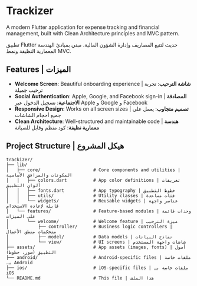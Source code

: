 # Trackizer 

A modern Flutter application for expense tracking and financial management, built with Clean Architecture principles and MVC pattern.

تطبيق Flutter حديث لتتبع المصاريف وإدارة الشؤون المالية، مبني بمبادئ الهندسة المعمارية النظيفة ونمط MVC.

## Features | الميزات

- **Welcome Screen**: Beautiful onboarding experience | **شاشة الترحيب**: تجربة ترحيب جميلة
- **Social Authentication**: Apple, Google, and Facebook sign-in | **المصادقة الاجتماعية**: تسجيل الدخول عبر Apple و Google و Facebook
- **Responsive Design**: Works on all screen sizes | **تصميم متجاوب**: يعمل على جميع أحجام الشاشات
- **Clean Architecture**: Well-structured and maintainable code | **هندسة معمارية نظيفة**: كود منظم وقابل للصيانة

## Project Structure | هيكل المشروع

```
trackizer/
├── lib/
│   ├── core/                    # Core components and utilities | المكونات والمرافق الأساسية
│   │   ├── colors.dart          # App color definitions | تعريفات ألوان التطبيق
│   │   ├── fonts.dart           # App typography | خطوط التطبيق
│   │   ├── utils/               # Utility classes | فئات مساعدة
│   │   └── widgets/             # Reusable widgets | عناصر واجهة قابلة لإعادة الاستخدام
│   └── features/                # Feature-based modules | وحدات قائمة على الميزات
│       └── welcome/             # Welcome feature | ميزة الترحيب
│           ├── controller/      # Business logic controllers | متحكمات منطق الأعمال
│           ├── model/           # Data models | نماذج البيانات
│           └── view/            # UI screens | شاشات واجهة المستخدم
├── assets/                      # App assets (images, fonts) | أصول التطبيق (صور، خطوط)
├── android/                     # Android-specific files | ملفات خاصة بـ Android
├── ios/                         # iOS-specific files | ملفات خاصة بـ iOS
└── README.md                    # This file | هذا الملف
```

